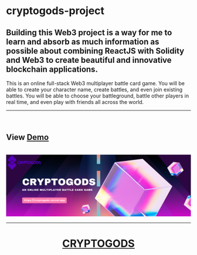 # cryptogods-project

## Building this Web3 project is a way for me to learn and absorb as much information as possible about combining ReactJS with Solidity and Web3 to create beautiful and innovative blockchain applications.

This is an online full-stack Web3 multiplayer battle card game. You will be able to create your character name, create battles, and even join existing battles. You will be able to choose your battleground, battle other players in real time, and even play with friends all across the world.

---

<br>
<h2>View <a href="https://cryptogods.vercel.app" target="_blank"><strong>Demo</strong></a></h2>
<br>
<img src="client/src/assets/banner/cryptogods.png"/>

---

<center>
<h1><a href="https://cryptogods.vercel.app" target="_blank"><strong>CRYPTOGODS</strong></a></h1>
</center>

<br>
